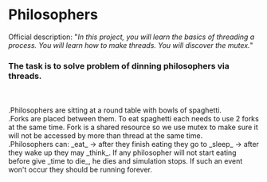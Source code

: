 # Philosophers

Official description:
"_In this project, you will learn the basics of threading a process. You will learn how to make threads. You will discover the mutex._"

### The task is to solve problem of dinning philosophers via threads. 
<br>
<br>  .Philosophers are sitting at a round table with bowls of spaghetti. 
<br>  .Forks are placed between them. To eat spaghetti each needs to use 2 forks at the same time. Fork is a shared resource so we use mutex to make sure it will not be accessed by more than thread at the same time.
<br>  .Philosophers can: _eat_ -> after they finish eating they go to _sleep_ -> after they wake up they may _think_. If any philosopher will not start eating before give _time to die_, he dies and simulation stops. If such an event won't occur they should be running forever.
